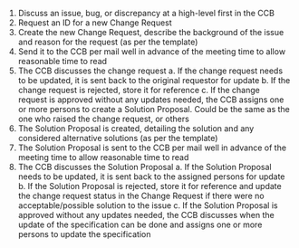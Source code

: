 1. Discuss an issue, bug, or discrepancy at a high-level first in the CCB
2. Request an ID for a new Change Request
3. Create the new Change Request, describe the background of the issue and reason for the request (as per the template)
4. Send it to the CCB per mail well in advance of the meeting time to allow reasonable time to read
5. The CCB discusses the change request
   a. If the change request needs to be updated, it is sent back to the original requestor for update
   b. If the change request is rejected, store it for reference
   c. If the change request is approved without any updates needed, the CCB assigns one or more persons to create a Solution Proposal. Could be the same as the one who raised the change request, or others
6. The Solution Proposal is created, detailing the solution and any considered alternative solutions (as per the template)
7. The Solution Proposal is sent to the CCB per mail well in advance of the meeting time to allow reasonable time to read
8. The CCB discusses the Solution Proposal
   a. If the Solution Proposal needs to be updated, it is sent back to the assigned persons for update
   b. If the Solution Proposal is rejected, store it for reference and update the change request status in the Change Request if there were no acceptable/possible solution to the issue
   c. If the Solution Proposal is approved without any updates needed, the CCB discusses when the update of the specification can be done and assigns one or more persons to update the specification
